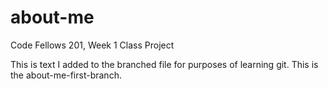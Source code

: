 # about-me
Code Fellows 201, Week 1 Class Project

This is text I added to the branched file for purposes of learning git.
This is the about-me-first-branch.
